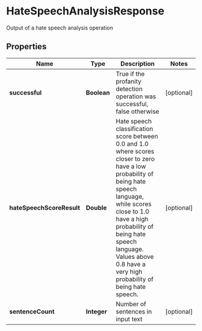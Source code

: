 

# HateSpeechAnalysisResponse

Output of a hate speech analysis operation

## Properties

| Name | Type | Description | Notes |
|------------ | ------------- | ------------- | -------------|
|**successful** | **Boolean** | True if the profanity detection operation was successful, false otherwise |  [optional] |
|**hateSpeechScoreResult** | **Double** | Hate speech classification score between 0.0 and 1.0 where scores closer to zero have a low probability of being hate speech language, while scores close to 1.0 have a high probability of being hate speech language.  Values above 0.8 have a very high probability of being hate speech. |  [optional] |
|**sentenceCount** | **Integer** | Number of sentences in input text |  [optional] |



